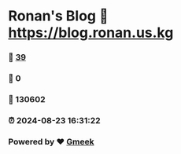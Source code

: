 # Ronan's Blog :link: https://blog.ronan.us.kg 
### :page_facing_up: [39](https://blog.ronan.us.kg/tag.html) 
### :speech_balloon: 0 
### :hibiscus: 130602 
### :alarm_clock: 2024-08-23 16:31:22 
### Powered by :heart: [Gmeek](https://github.com/Meekdai/Gmeek)
